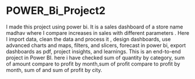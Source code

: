 # POWER_Bi_Project2
I made this project using power bi. It is a sales dashboard of a store name madhav where I compare increases in sales with different parameters . Here I import data, clean the data and process it , design dashboards, use advanced charts and maps, filters, and slicers, forecast in power bi, export dashboards as pdf, project insights, and learnings. This is an end-to-end project in Power BI. here i have checked sum of quantity by category, sum of amount compare to profit by month,sum of profit compare to profit by month, sum of and sum of profit by city.
